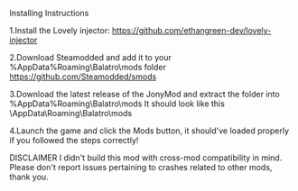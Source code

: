 Installing Instructions

1.Install the Lovely injector: https://github.com/ethangreen-dev/lovely-injector

2.Download Steamodded and add it to your %AppData%Roaming\Balatro\mods folder https://github.com/Steamodded/smods

3.Download the latest release of the JonyMod and extract the folder into %AppData%Roaming\Balatro\mods It should look like this \AppData\Roaming\Balatro\mods

4.Launch the game and click the Mods button, it should've loaded properly if you followed the steps correctly!


DISCLAIMER
I didn't build this mod with cross-mod compatibility in mind. Please don't report issues pertaining to crashes related to other mods, thank you.
